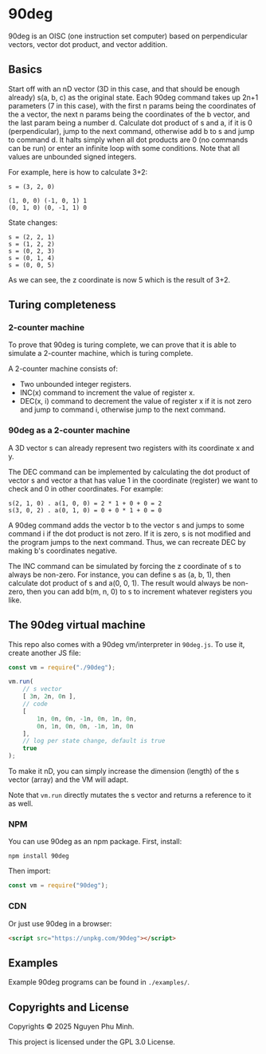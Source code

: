# 90deg

90deg is an OISC (one instruction set computer) based on perpendicular vectors, vector dot product, and vector addition.

## Basics

Start off with an nD vector (3D in this case, and that should be enough already) s(a, b, c) as the original state. Each 90deg command takes up 2n+1 parameters (7 in this case), with the first n params being the coordinates of the a vector, the next n params being the coordinates of the b vector, and the last param being a number d. Calculate dot product of s and a, if it is 0 (perpendicular), jump to the next command, otherwise add b to s and jump to command d. It halts simply when all dot products are 0 (no commands can be run) or enter an infinite loop with some conditions. Note that all values are unbounded signed integers.

For example, here is how to calculate 3+2:

```
s = (3, 2, 0)

(1, 0, 0) (-1, 0, 1) 1
(0, 1, 0) (0, -1, 1) 0
```

State changes:
```
s = (2, 2, 1)
s = (1, 2, 2)
s = (0, 2, 3)
s = (0, 1, 4)
s = (0, 0, 5)
```

As we can see, the z coordinate is now 5 which is the result of 3+2.

## Turing completeness

### 2-counter machine

To prove that 90deg is turing complete, we can prove that it is able to simulate a 2-counter machine, which is turing complete.

A 2-counter machine consists of:
- Two unbounded integer registers.
- INC(x) command to increment the value of register x.
- DEC(x, i) command to decrement the value of register x if it is not zero and jump to command i, otherwise jump to the next command.

### 90deg as a 2-counter machine

A 3D vector s can already represent two registers with its coordinate x and y.

The DEC command can be implemented by calculating the dot product of vector s and vector a that has value 1 in the coordinate (register) we want to check and 0 in other coordinates. For example:
```
s(2, 1, 0) . a(1, 0, 0) = 2 * 1 + 0 + 0 = 2
s(3, 0, 2) . a(0, 1, 0) = 0 + 0 * 1 + 0 = 0
```

A 90deg command adds the vector b to the vector s and jumps to some command i if the dot product is not zero. If it is zero, s is not modified and the program jumps to the next command. Thus, we can recreate DEC by making b's coordinates negative.

The INC command can be simulated by forcing the z coordinate of s to always be non-zero. For instance, you can define s as (a, b, 1), then calculate dot product of s and a(0, 0, 1). The result would always be non-zero, then you can add b(m, n, 0) to s to increment whatever registers you like.

## The 90deg virtual machine

This repo also comes with a 90deg vm/interpreter in `90deg.js`. To use it, create another JS file:

```js
const vm = require("./90deg");

vm.run(
    // s vector
    [ 3n, 2n, 0n ],
    // code
    [
        1n, 0n, 0n, -1n, 0n, 1n, 0n,
        0n, 1n, 0n, 0n, -1n, 1n, 0n
    ],
    // log per state change, default is true
    true
);
```

To make it nD, you can simply increase the dimension (length) of the s vector (array) and the VM will adapt.

Note that `vm.run` directly mutates the s vector and returns a reference to it as well.

### NPM

You can use 90deg as an npm package. First, install:
```
npm install 90deg
```

Then import:
```js
const vm = require("90deg");
```

### CDN

Or just use 90deg in a browser:
```html
<script src="https://unpkg.com/90deg"></script>
```

## Examples

Example 90deg programs can be found in `./examples/`.

## Copyrights and License

Copyrights © 2025 Nguyen Phu Minh.

This project is licensed under the GPL 3.0 License.
